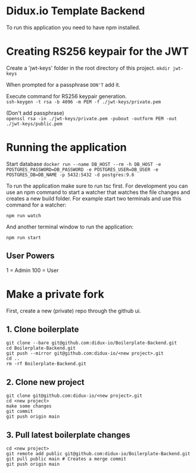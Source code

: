 # Didux.io Template Backend

To run this application you need to have npm installed.

# Creating RS256 keypair for the JWT

Create a 'jwt-keys' folder in the root directory of this project.
```mkdir jwt-keys```

When prompted for a passphrase `DON'T` add it.

Execute command for RS256 keypair generation. <br/>
```ssh-keygen -t rsa -b 4096 -m PEM -f ./jwt-keys/private.pem```

(Don't add passphrase) <br/>
```openssl rsa -in ./jwt-keys/private.pem -pubout -outform PEM -out ./jwt-keys/public.pem```

# Running the application

Start database 
```docker run --name DB_HOST --rm -h DB_HOST -e POSTGRES_PASSWORD=DB_PASSWORD -e POSTGRES_USER=DB_USER -e POSTGRES_DB=DB_NAME -p 5432:5432 -d postgres:9.6```

To run the application make sure to run tsc first. For development you can use an npm command to start a watcher that watches the file changes and creates a new build folder. For example start two terminals and use this command for a watcher:

```npm run watch```

And another terminal window to run the application:

```npm run start```


## User Powers

1 = Admin
100 = User

# Make a private fork

First, create a new (private) repo through the github ui.

## 1. Clone boilerplate
```
git clone --bare git@github.com:didux-io/Boilerplate-Backend.git
cd Boilerplate-Backend.git
git push --mirror git@github.com:didux-io/<new project>.git
cd ..
rm -rf Boilerplate-Backend.git
```

## 2. Clone new project
```
git clone git@github.com:didux-io/<new project>.git
cd <new project>
make some changes
git commit
git push origin main
```

## 3. Pull latest boilerplate changes
```
cd <new project>
git remote add public git@github.com:didux-io/Boilerplate-Backend.git
git pull public main # Creates a merge commit
git push origin main
```
